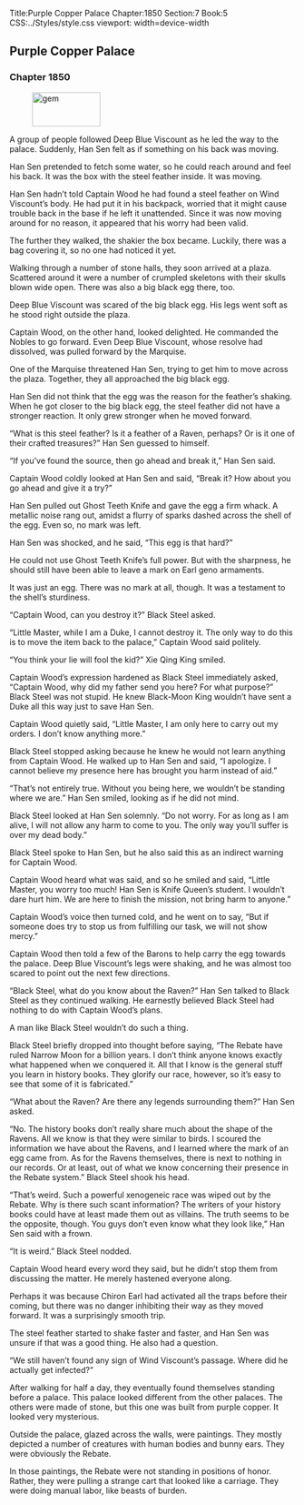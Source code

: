 Title:Purple Copper Palace 
Chapter:1850 
Section:7 
Book:5 
CSS:../Styles/style.css 
viewport: width=device-width
  
## Purple Copper Palace
### Chapter 1850 
<figure>
	<img src="../Images/gem.gif" alt="gem" id="gem" width="120" height="60" />
</figure>
  

  
  A group of people followed Deep Blue Viscount as he led the way to the palace. Suddenly, Han Sen felt as if something on his back was moving.

Han Sen pretended to fetch some water, so he could reach around and feel his back. It was the box with the steel feather inside. It was moving.

Han Sen hadn’t told Captain Wood he had found a steel feather on Wind Viscount’s body. He had put it in his backpack, worried that it might cause trouble back in the base if he left it unattended. Since it was now moving around for no reason, it appeared that his worry had been valid.

The further they walked, the shakier the box became. Luckily, there was a bag covering it, so no one had noticed it yet.

Walking through a number of stone halls, they soon arrived at a plaza. Scattered around it were a number of crumpled skeletons with their skulls blown wide open. There was also a big black egg there, too.

Deep Blue Viscount was scared of the big black egg. His legs went soft as he stood right outside the plaza.

Captain Wood, on the other hand, looked delighted. He commanded the Nobles to go forward. Even Deep Blue Viscount, whose resolve had dissolved, was pulled forward by the Marquise.

One of the Marquise threatened Han Sen, trying to get him to move across the plaza. Together, they all approached the big black egg.

Han Sen did not think that the egg was the reason for the feather’s shaking. When he got closer to the big black egg, the steel feather did not have a stronger reaction. It only grew stronger when he moved forward.

“What is this steel feather? Is it a feather of a Raven, perhaps? Or is it one of their crafted treasures?” Han Sen guessed to himself.

“If you’ve found the source, then go ahead and break it,” Han Sen said.

Captain Wood coldly looked at Han Sen and said, “Break it? How about you go ahead and give it a try?”

Han Sen pulled out Ghost Teeth Knife and gave the egg a firm whack. A metallic noise rang out, amidst a flurry of sparks dashed across the shell of the egg. Even so, no mark was left.

Han Sen was shocked, and he said, “This egg is that hard?”

He could not use Ghost Teeth Knife’s full power. But with the sharpness, he should still have been able to leave a mark on Earl geno armaments.

It was just an egg. There was no mark at all, though. It was a testament to the shell’s sturdiness.

“Captain Wood, can you destroy it?” Black Steel asked.

“Little Master, while I am a Duke, I cannot destroy it. The only way to do this is to move the item back to the palace,” Captain Wood said politely.

“You think your lie will fool the kid?” Xie Qing King smiled.

Captain Wood’s expression hardened as Black Steel immediately asked, “Captain Wood, why did my father send you here? For what purpose?” Black Steel was not stupid. He knew Black-Moon King wouldn’t have sent a Duke all this way just to save Han Sen.

Captain Wood quietly said, “Little Master, I am only here to carry out my orders. I don’t know anything more.”

Black Steel stopped asking because he knew he would not learn anything from Captain Wood. He walked up to Han Sen and said, “I apologize. I cannot believe my presence here has brought you harm instead of aid.”

“That’s not entirely true. Without you being here, we wouldn’t be standing where we are.” Han Sen smiled, looking as if he did not mind.

Black Steel looked at Han Sen solemnly. “Do not worry. For as long as I am alive, I will not allow any harm to come to you. The only way you’ll suffer is over my dead body.”

Black Steel spoke to Han Sen, but he also said this as an indirect warning for Captain Wood.

Captain Wood heard what was said, and so he smiled and said, “Little Master, you worry too much! Han Sen is Knife Queen’s student. I wouldn’t dare hurt him. We are here to finish the mission, not bring harm to anyone.”

Captain Wood’s voice then turned cold, and he went on to say, “But if someone does try to stop us from fulfilling our task, we will not show mercy.”

Captain Wood then told a few of the Barons to help carry the egg towards the palace. Deep Blue Viscount’s legs were shaking, and he was almost too scared to point out the next few directions.

“Black Steel, what do you know about the Raven?” Han Sen talked to Black Steel as they continued walking. He earnestly believed Black Steel had nothing to do with Captain Wood’s plans.

A man like Black Steel wouldn’t do such a thing.

Black Steel briefly dropped into thought before saying, “The Rebate have ruled Narrow Moon for a billion years. I don’t think anyone knows exactly what happened when we conquered it. All that I know is the general stuff you learn in history books. They glorify our race, however, so it’s easy to see that some of it is fabricated.”

“What about the Raven? Are there any legends surrounding them?” Han Sen asked.

“No. The history books don’t really share much about the shape of the Ravens. All we know is that they were similar to birds. I scoured the information we have about the Ravens, and I learned where the mark of an egg came from. As for the Ravens themselves, there is next to nothing in our records. Or at least, out of what we know concerning their presence in the Rebate system.” Black Steel shook his head.

“That’s weird. Such a powerful xenogeneic race was wiped out by the Rebate. Why is there such scant information? The writers of your history books could have at least made them out as villains. The truth seems to be the opposite, though. You guys don’t even know what they look like,” Han Sen said with a frown.

“It is weird.” Black Steel nodded.

Captain Wood heard every word they said, but he didn’t stop them from discussing the matter. He merely hastened everyone along.

Perhaps it was because Chiron Earl had activated all the traps before their coming, but there was no danger inhibiting their way as they moved forward. It was a surprisingly smooth trip.

The steel feather started to shake faster and faster, and Han Sen was unsure if that was a good thing. He also had a question.

“We still haven’t found any sign of Wind Viscount’s passage. Where did he actually get infected?”

After walking for half a day, they eventually found themselves standing before a palace. This palace looked different from the other palaces. The others were made of stone, but this one was built from purple copper. It looked very mysterious.

Outside the palace, glazed across the walls, were paintings. They mostly depicted a number of creatures with human bodies and bunny ears. They were obviously the Rebate.

In those paintings, the Rebate were not standing in positions of honor. Rather, they were pulling a strange cart that looked like a carriage. They were doing manual labor, like beasts of burden.
